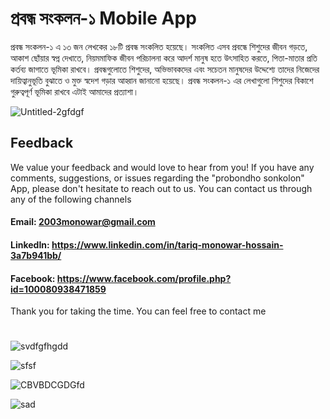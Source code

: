 # প্রবন্ধ সংকলন-১ Mobile App
প্রবন্ধ সংকলন-১ এ ১৩ জন লেখকের ১৮টি প্রবন্ধ সংকলিত হয়েছে। সংকলিত এসব প্রবন্ধে শিশুদের জীবন গড়তে, আকাশ ছোঁয়ার স্বপ্ন দেখাতে, নিয়মমাফিক জীবন পরিচালনা করে আদর্শ মানুষ হতে উৎসাহিত করতে, পিতা-মাতার প্রতি কর্তব্য জাগাতে ভূমিকা রাখবে। প্রবন্ধগুলোতে শিশুদের, অভিভাবকদের এবং সচেতন মানুষদের উদ্দেশ্যে তাদের নিজেদের দায়িত্বানুভূতি বুঝাতে ও মুক্ত স্বদেশ গড়ার আহ্বান জানানো হয়েছে। প্রবন্ধ সংকলন-১ এর লেখাগুলো শিশুদের বিকাশে গুরুত্বপূর্ণ ভূমিকা রাখবে এটাই আমাদের প্রত্যাশা।

![Untitled-2gfdgf](https://user-images.githubusercontent.com/101199109/234033606-8ea0ae0b-5b38-44e7-bdeb-2f90d603107a.png)

## Feedback
We value your feedback and would love to hear from you! If you have any comments, suggestions, or issues regarding the "probondho sonkolon" App, please don't hesitate to reach out to us. You can contact us through any of the following channels

#### Email: 2003monowar@gmail.com
#### LinkedIn: https://www.linkedin.com/in/tariq-monowar-hossain-3a7b941bb/
#### Facebook: https://www.facebook.com/profile.php?id=100080938471859

Thank you for taking the time. You can feel free to contact me
# 

![svdfgfhgdd](https://user-images.githubusercontent.com/101199109/234033874-c23c3b76-adc5-45fd-927c-998be8cfbc44.png)

![sfsf](https://user-images.githubusercontent.com/101199109/234033893-8f4e89d4-dc29-46d2-a585-c491f771fb02.png)

![CBVBDCGDGfd](https://user-images.githubusercontent.com/101199109/234033900-9f5477f3-b35a-4dbd-af07-22579328c76c.png)
 
![sad](https://user-images.githubusercontent.com/101199109/234047955-77e18a87-367a-4503-b08a-89b1d8a0f014.png)



